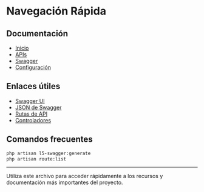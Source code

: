 # Navegación Rápida

## Documentación

- [Inicio](./README.md)
- [APIs](./api/README.md)
- [Swagger](./swagger/README.md)
- [Configuración](./CONFIGURACION.md)

## Enlaces útiles

- [Swagger UI](http://localhost:8000/docs)
- [JSON de Swagger](http://localhost:8000/api-docs.json)
- [Rutas de API](../routes/api.php)
- [Controladores](../app/Http/Controllers/User/UserController.php)

## Comandos frecuentes

```bash
php artisan l5-swagger:generate
php artisan route:list
```

---

Utiliza este archivo para acceder rápidamente a los recursos y documentación más importantes del proyecto.
